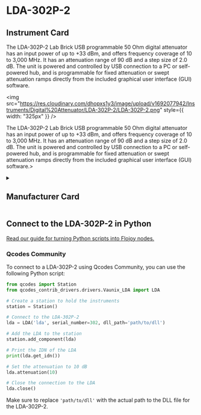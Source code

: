 
# LDA-302P-2

## Instrument Card

<div className="flex">

<div>

The LDA-302P-2 Lab Brick USB programmable 50 Ohm digital attenuator has an input power of up to +33 dBm, and offers frequency coverage of 10 to 3,000 MHz. It has an attenuation range of 90 dB and a step size of 2.0 dB. The unit is powered and controlled by USB connection to a PC or self-powered hub, and is programmable for fixed attenuation or swept attenuation ramps directly from the included graphical user interface (GUI) software.

</div>

<img src="https://res.cloudinary.com/dhopxs1y3/image/upload/v1692077942/Instruments/Digital%20Attenuator/LDA-302P-2/LDA-302P-2.png" style={{ width: "325px" }} />

</div>

The LDA-302P-2 Lab Brick USB programmable 50 Ohm digital attenuator has an input power of up to +33 dBm, and offers frequency coverage of 10 to 3,000 MHz. It has an attenuation range of 90 dB and a step size of 2.0 dB. The unit is powered and controlled by USB connection to a PC or self-powered hub, and is programmable for fixed attenuation or swept attenuation ramps directly from the included graphical user interface (GUI) software.>

<details>
<summary><h2>Manufacturer Card</h2></summary>

<img src="https://res.cloudinary.com/dhopxs1y3/image/upload/e_bgremoval/v1692125985/Instruments/Vendor%20Logos/Vaunix.png" style={{ width: "100%", objectFit: "cover" }} />

Vaunix Technology Corp. designs, manufactures, and services RF and microwave test equipment and digital radio communications products. Utilizing our deep RF and software engineering expertise, rooted in microwave radio and wireless equipment repair and testing, Vaunix developed the Lab Brick® family of electronic test products, which set a new standard for cost, size, and simplicity of wireless testing devices. Powered by a USB connection and controlled by easy-to-use, graphical-user-interface (GUI) software, Lab Bricks have been designed to meet the needs of wireless engineers and technicians who want to create flexible, customized system solutions either in the lab or in the field. We 've expanded our Lab Brick® family of electronic test products to include Attenuator Matrix solutions that double as Wireless [Handover Test Systems](https://vaunix.com/handover-test-systems/) to give our test technicians and product engineers the advanced capability to solve unique wireless _handover _testing challenges and bring affordability, functionality, reliability and simplicity to the microwave test bench. <a href="https://vaunix.com/">Website</a>.

<ul>
  <li>Headquarters: USA</li>
  <li>Yearly Revenue (millions, USD): 5.0</li>
</ul>
</details>

## Connect to the LDA-302P-2 in Python

[Read our guide for turning Python scripts into Flojoy nodes.](https://docs.flojoy.ai/custom-nodes/creating-custom-node/)

### Qcodes Community

To connect to a LDA-302P-2 using Qcodes Community, you can use the following Python script:

```python
from qcodes import Station
from qcodes_contrib_drivers.drivers.Vaunix_LDA import LDA

# Create a station to hold the instruments
station = Station()

# Connect to the LDA-302P-2
lda = LDA('lda', serial_number=302, dll_path='path/to/dll')

# Add the LDA to the station
station.add_component(lda)

# Print the IDN of the LDA
print(lda.get_idn())

# Set the attenuation to 10 dB
lda.attenuation(10)

# Close the connection to the LDA
lda.close()
```

Make sure to replace `'path/to/dll'` with the actual path to the DLL file for the LDA-302P-2.

